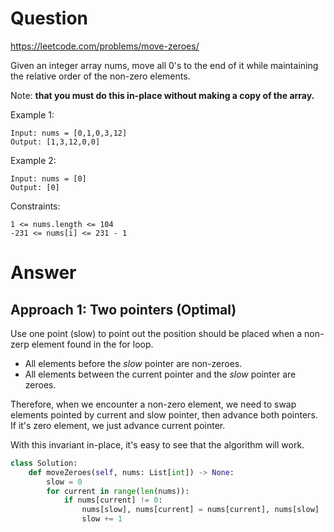 Question
=======

https://leetcode.com/problems/move-zeroes/

Given an integer array nums, move all 0's to the end of it while maintaining the relative order of the non-zero elements.

Note: **that you must do this in-place without making a copy of the array.**



Example 1:

```
Input: nums = [0,1,0,3,12]
Output: [1,3,12,0,0]
```


Example 2:

```
Input: nums = [0]
Output: [0]
```

Constraints:

```
1 <= nums.length <= 104
-231 <= nums[i] <= 231 - 1
```

Answer
======


Approach 1: Two pointers (Optimal)
----------

Use one point (slow) to point out the position should be placed when a non-zerp element found in the for loop.

- All elements before the *slow* pointer are non-zeroes.
- All elements between the current pointer and the *slow* pointer are zeroes.

Therefore, when we encounter a non-zero element, we need to swap elements pointed by current and slow pointer, then advance both pointers. If it's zero element, we just advance current pointer.

With this invariant in-place, it's easy to see that the algorithm will work.


```python
class Solution:
    def moveZeroes(self, nums: List[int]) -> None:
        slow = 0
        for current in range(len(nums)):
            if nums[current] != 0:
                nums[slow], nums[current] = nums[current], nums[slow]
                slow += 1
```